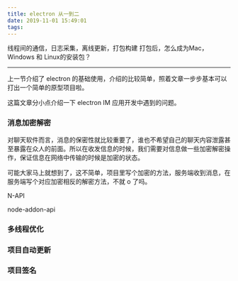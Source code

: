 ```yaml
---
title: electron 从一到二
date: 2019-11-01 15:49:01
tags:
---
```


线程间的通信，日志采集，离线更新，打包构建
打包后，怎么成为Mac，Windows 和 Linux的安装包？

---

上一节介绍了 electron 的基础使用，介绍的比较简单，照着文章一步步基本可以打出一个简单的原型项目啦。

这篇文章分小点介绍一下 electron IM 应用开发中遇到的问题。

<!--more-->

### 消息加密解密

对聊天软件而言，消息的保密性就比较重要了，谁也不希望自己的聊天内容泄露甚至暴露在众人的前面。所以在收发信息的时候，我们需要对信息做一些加密解密操作，保证信息在网络中传输的时候是加密的状态。

可能大家马上就想到了，这不简单，项目里写个加密的方法，服务端收到消息，在服务端写个对应加密相反的解密方法，不就 o 了吗。

N-API

node-addon-api

### 多线程优化

### 项目自动更新

### 项目签名
